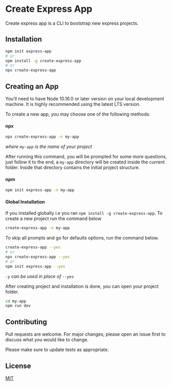 # Create Express App

Create express app is a CLI to bootstrap new express projects.

## Installation

```bash
npm init express-app
# or
npm install -g create-express-app
# or 
npx create-express-app
```

## Creating an App
You’ll need to have Node 10.16.0 or later version on your local development machine. It is highly recommended using the latest LTS version.

To create a new app, you may choose one of the following methods:

#### npx

```bash
npx create-express-app -n my-app
```
_where `my-app` is the name of your project_

After running this command, you will be prompted for some more questions, just follow it to the end, a `my-app` directory will be created 
inside the current folder. Inside that directory contains the initial project structure.


#### npm

```bash
npm init express-app -n my-app
```

#### Global Installation
If you installed globally i.e you ran `npm install -g create-express-app`. To create a new project run the command below
```bash
create-express-app -n my-app
```

To skip all prompts and go for defaults options, run the command below.
```bash
create-express-app --yes
# or 
npx create-express-app --yes
# or
npm init express-app --yes
```
_`-y` can be used in place of `--yes`_

After creating project and installation is done, you can open your project folder.
```bash
cd my-app
npm run dev
```

## Contributing
Pull requests are welcome. For major changes, please open an issue first to discuss what you would like to change.

Please make sure to update tests as appropriate.

## License
[MIT](https://choosealicense.com/licenses/mit/)